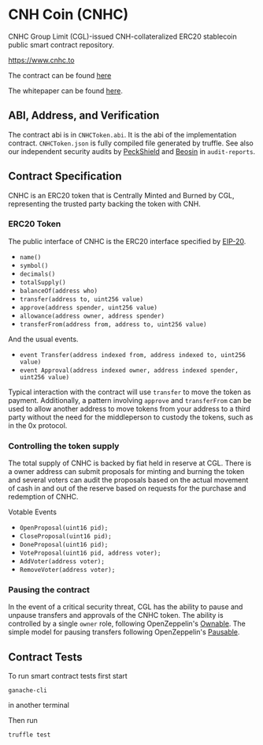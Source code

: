 # CNH Coin (CNHC)
CNHC Group Limit (CGL)-issued CNH-collateralized ERC20 stablecoin public smart contract repository.

https://www.cnhc.to

The contract can be found [here](https://etherscan.io/address/0xf0952f7d800431a94b22afe53fb0cf1579d7e6d5)

The whitepaper can be found [here](https://static.cnhc.to/whitepaper.pdf).

## ABI, Address, and Verification

The contract abi is in `CNHCToken.abi`. It is the abi of the implementation contract. `CNHCToken.json` is fully compiled file generated by truffle.
See also our independent security audits by [PeckShield](https://peckshield.com/) and [Beosin](https://beosin.com/) in `audit-reports`.

## Contract Specification

CNHC is an ERC20 token that is Centrally Minted and Burned by CGL,
representing the trusted party backing the token with CNH.

### ERC20 Token

The public interface of CNHC is the ERC20 interface
specified by [EIP-20](https://github.com/ethereum/EIPs/blob/master/EIPS/eip-20.md).

- `name()`
- `symbol()`
- `decimals()`
- `totalSupply()`
- `balanceOf(address who)`
- `transfer(address to, uint256 value)`
- `approve(address spender, uint256 value)`
- `allowance(address owner, address spender)`
- `transferFrom(address from, address to, uint256 value)`

And the usual events.

- `event Transfer(address indexed from, address indexed to, uint256 value)`
- `event Approval(address indexed owner, address indexed spender, uint256 value)`

Typical interaction with the contract will use `transfer` to move the token as payment.
Additionally, a pattern involving `approve` and `transferFrom` can be used to allow another 
address to move tokens from your address to a third party without the need for the middleperson 
to custody the tokens, such as in the 0x protocol. 


### Controlling the token supply

The total supply of CNHC is backed by fiat held in reserve at CGL.
There is a owner address can submit proposals for minting and burning the token and several voters can audit the proposals based on the actual movement of cash in and out of the reserve based on requests for the purchase and redemption of CNHC.


Votable Events
- `OpenProposal(uint16 pid);`
- `CloseProposal(uint16 pid);`
- `DoneProposal(uint16 pid);`
- `VoteProposal(uint16 pid, address voter);`
- `AddVoter(address voter);`
- `RemoveVoter(address voter);`

### Pausing the contract

In the event of a critical security threat, CGL has the ability to pause and unpause transfers
and approvals of the CNHC token. The ability is controlled by a single `owner` role,
 following OpenZeppelin's
[Ownable](https://github.com/OpenZeppelin/openzeppelin-contracts/blob/release-v3.2.0/contracts/access/Ownable.sol). 
The simple model for pausing transfers following OpenZeppelin's
[Pausable](https://github.com/OpenZeppelin/openzeppelin-contracts/blob/release-v3.2.0/contracts/utils/Pausable.sol).


## Contract Tests

To run smart contract tests first start 

`ganache-cli`

in another terminal

Then run 

`truffle test`
